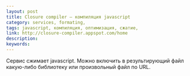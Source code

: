 ```yaml
---
layout: post
title: Closure compiler — компиляция javascript
category: services, formating, 
tags: javascript, компиляция, оптимизация, сжатие, 
link: http://closure-compiler.appspot.com/home
description: 
keywords: 
---
```


<p>Сервис сжимает javascript. Можно включить в результирующий файл какую-либо библиотеку или произвольный файл по URL.</p>
